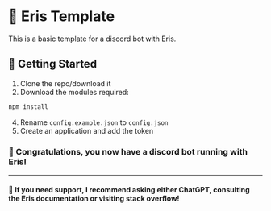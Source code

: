 # 🐨 Eris Template
This is a basic template for a discord bot with Eris.

## 🚩 Getting Started
1. Clone the repo/download it
2. Download the modules required:
```d
npm install
```
4. Rename `config.example.json` to `config.json`
5. Create an application and add the token
### 🎉 Congratulations, you now have a discord bot running with Eris!
---
#### 🛟 If you need support, I recommend asking either ChatGPT, consulting the Eris documentation or visiting stack overflow!
